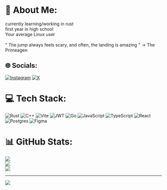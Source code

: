# 💫 About Me:
currently learning/working in rust<br>first year in high school<br>Your average Linux user<br><br>" The jump always feels scary, and often, the landing is amazing " -> The Primeagen<br>


## 🌐 Socials:
[![Instagram](https://img.shields.io/badge/Instagram-%23E4405F.svg?logo=Instagram&logoColor=white)](https://instagram.com/pecka_mar) [![X](https://img.shields.io/badge/X-black.svg?logo=X&logoColor=white)](https://x.com/@zlatovlas28) 

# 💻 Tech Stack:
![Rust](https://img.shields.io/badge/rust-%23000000.svg?style=for-the-badge&logo=rust&logoColor=white) ![C++](https://img.shields.io/badge/c++-%2300599C.svg?style=for-the-badge&logo=c%2B%2B&logoColor=white) ![Vite](https://img.shields.io/badge/vite-%23646CFF.svg?style=for-the-badge&logo=vite&logoColor=white) ![JWT](https://img.shields.io/badge/JWT-black?style=for-the-badge&logo=JSON%20web%20tokens) ![Go](https://img.shields.io/badge/go-%2300ADD8.svg?style=for-the-badge&logo=go&logoColor=white) ![JavaScript](https://img.shields.io/badge/javascript-%23323330.svg?style=for-the-badge&logo=javascript&logoColor=%23F7DF1E) ![TypeScript](https://img.shields.io/badge/typescript-%23007ACC.svg?style=for-the-badge&logo=typescript&logoColor=white) ![React](https://img.shields.io/badge/react-%2320232a.svg?style=for-the-badge&logo=react&logoColor=%2361DAFB) ![Postgres](https://img.shields.io/badge/postgres-%23316192.svg?style=for-the-badge&logo=postgresql&logoColor=white) ![Figma](https://img.shields.io/badge/figma-%23F24E1E.svg?style=for-the-badge&logo=figma&logoColor=white)
# 📊 GitHub Stats:
![](https://github-readme-stats.vercel.app/api?username=zlatovlaska11&theme=gotham&hide_border=false&include_all_commits=true&count_private=true)<br/>
![](https://github-readme-streak-stats.herokuapp.com/?user=zlatovlaska11&theme=gotham&hide_border=false)<br/>
![](https://github-readme-stats.vercel.app/api/top-langs/?username=zlatovlaska11&theme=gotham&hide_border=false&include_all_commits=true&count_private=true&layout=compact)

---
[![](https://visitcount.itsvg.in/api?id=zlatovlaska11&icon=0&color=0)](https://visitcount.itsvg.in)

<!-- Proudly created with GPRM ( https://gprm.itsvg.in ) -->